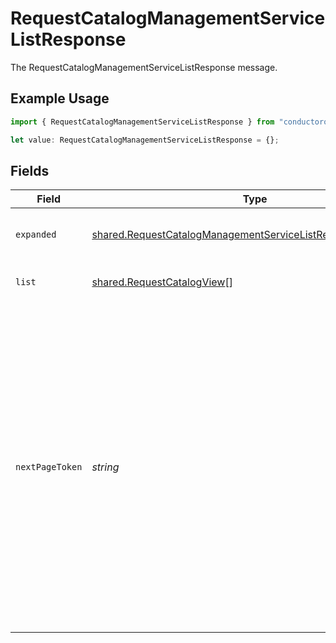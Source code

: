 # RequestCatalogManagementServiceListResponse

The RequestCatalogManagementServiceListResponse message.

## Example Usage

```typescript
import { RequestCatalogManagementServiceListResponse } from "conductorone-sdk-typescript/sdk/models/shared";

let value: RequestCatalogManagementServiceListResponse = {};
```

## Fields

| Field                                                                                                                                                                                                                                                                                                                                            | Type                                                                                                                                                                                                                                                                                                                                             | Required                                                                                                                                                                                                                                                                                                                                         | Description                                                                                                                                                                                                                                                                                                                                      |
| ------------------------------------------------------------------------------------------------------------------------------------------------------------------------------------------------------------------------------------------------------------------------------------------------------------------------------------------------ | ------------------------------------------------------------------------------------------------------------------------------------------------------------------------------------------------------------------------------------------------------------------------------------------------------------------------------------------------ | ------------------------------------------------------------------------------------------------------------------------------------------------------------------------------------------------------------------------------------------------------------------------------------------------------------------------------------------------ | ------------------------------------------------------------------------------------------------------------------------------------------------------------------------------------------------------------------------------------------------------------------------------------------------------------------------------------------------ |
| `expanded`                                                                                                                                                                                                                                                                                                                                       | [shared.RequestCatalogManagementServiceListResponseExpanded](../../../sdk/models/shared/requestcatalogmanagementservicelistresponseexpanded.md)[]                                                                                                                                                                                                | :heavy_minus_sign:                                                                                                                                                                                                                                                                                                                               | List of serialized related objects.                                                                                                                                                                                                                                                                                                              |
| `list`                                                                                                                                                                                                                                                                                                                                           | [shared.RequestCatalogView](../../../sdk/models/shared/requestcatalogview.md)[]                                                                                                                                                                                                                                                                  | :heavy_minus_sign:                                                                                                                                                                                                                                                                                                                               | The list of request catalogs.                                                                                                                                                                                                                                                                                                                    |
| `nextPageToken`                                                                                                                                                                                                                                                                                                                                  | *string*                                                                                                                                                                                                                                                                                                                                         | :heavy_minus_sign:                                                                                                                                                                                                                                                                                                                               | The nextPageToken is shown for the next page if the number of results is larger than the max page size.<br/> The server returns one page of results and the nextPageToken until all results are retreived.<br/> To retrieve the next page, use the same request and append a pageToken field with the value of nextPageToken shown on the previous page. |